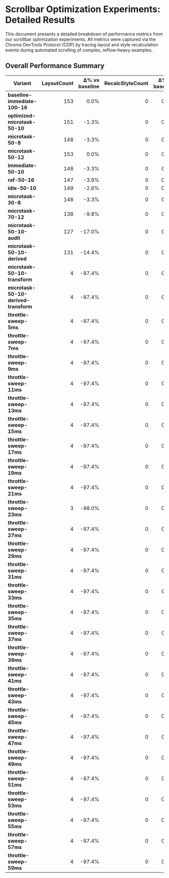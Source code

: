 # Scrollbar Optimization Experiments: Detailed Results

This document presents a detailed breakdown of performance metrics from our scrollbar optimization experiments. All metrics were captured via the Chrome DevTools Protocol (CDP) by tracing layout and style recalculation events during automated scrolling of complex, reflow-heavy examples.

## Overall Performance Summary

| Variant | LayoutCount | Δ% vs baseline | RecalcStyleCount | Δ% vs baseline | LayoutDuration (ms) | Δ% vs baseline | RecalcStyleDuration (ms) | Δ% vs baseline |
|---|---:|---:|---:|---:|---:|---:|---:|---:|
| **baseline-immediate-100-16** | 153 | 0.0% | 0 | 0.0% | 11.289 | 0.0% | 0.000 | 0.0% |
| **optimized-microtask-50-10** | 151 | -1.3% | 0 | 0.0% | 10.745 | -4.8% | 0.000 | 0.0% |
| **microtask-50-8** | 148 | -3.3% | 0 | 0.0% | 10.493 | -7.1% | 0.000 | 0.0% |
| **microtask-50-12** | 153 | 0.0% | 0 | 0.0% | 11.154 | -1.2% | 0.000 | 0.0% |
| **immediate-50-10** | 148 | -3.3% | 0 | 0.0% | 10.506 | -6.9% | 0.000 | 0.0% |
| **raf-50-16** | 147 | -3.9% | 0 | 0.0% | 10.651 | -5.7% | 0.000 | 0.0% |
| **idle-50-10** | 149 | -2.6% | 0 | 0.0% | 10.423 | -7.7% | 0.000 | 0.0% |
| **microtask-30-8** | 148 | -3.3% | 0 | 0.0% | 10.438 | -7.5% | 0.000 | 0.0% |
| **microtask-70-12** | 138 | -9.8% | 0 | 0.0% | 9.306 | -17.6% | 0.000 | 0.0% |
| **microtask-50-10-audit** | 127 | -17.0% | 0 | 0.0% | 8.790 | -22.1% | 0.000 | 0.0% |
| **microtask-50-10-derived** | 131 | -14.4% | 0 | 0.0% | 9.196 | -18.5% | 0.000 | 0.0% |
| **microtask-50-10-transform** | 4 | -97.4% | 0 | 0.0% | 0.574 | -94.9% | 0.000 | 0.0% |
| **microtask-50-10-derived-transform** | 4 | -97.4% | 0 | 0.0% | 0.817 | -92.8% | 0.000 | 0.0% |
| **throttle-sweep-5ms** | 4 | -97.4% | 0 | 0.0% | 0.490 | -95.7% | 0.000 | 0.0% |
| **throttle-sweep-7ms** | 4 | -97.4% | 0 | 0.0% | 0.684 | -93.9% | 0.000 | 0.0% |
| **throttle-sweep-9ms** | 4 | -97.4% | 0 | 0.0% | 0.545 | -95.2% | 0.000 | 0.0% |
| **throttle-sweep-11ms** | 4 | -97.4% | 0 | 0.0% | 0.532 | -95.3% | 0.000 | 0.0% |
| **throttle-sweep-13ms** | 4 | -97.4% | 0 | 0.0% | 0.553 | -95.1% | 0.000 | 0.0% |
| **throttle-sweep-15ms** | 4 | -97.4% | 0 | 0.0% | 0.637 | -94.4% | 0.000 | 0.0% |
| **throttle-sweep-17ms** | 4 | -97.4% | 0 | 0.0% | 0.530 | -95.3% | 0.000 | 0.0% |
| **throttle-sweep-19ms** | 4 | -97.4% | 0 | 0.0% | 0.484 | -95.7% | 0.000 | 0.0% |
| **throttle-sweep-21ms** | 4 | -97.4% | 0 | 0.0% | 0.504 | -95.5% | 0.000 | 0.0% |
| **throttle-sweep-23ms** | 3 | -98.0% | 0 | 0.0% | 0.350 | -96.9% | 0.000 | 0.0% |
| **throttle-sweep-27ms** | 4 | -97.4% | 0 | 0.0% | 0.568 | -95.0% | 0.000 | 0.0% |
| **throttle-sweep-29ms** | 4 | -97.4% | 0 | 0.0% | 0.494 | -95.6% | 0.000 | 0.0% |
| **throttle-sweep-31ms** | 4 | -97.4% | 0 | 0.0% | 0.555 | -95.1% | 0.000 | 0.0% |
| **throttle-sweep-33ms** | 4 | -97.4% | 0 | 0.0% | 0.498 | -95.6% | 0.000 | 0.0% |
| **throttle-sweep-35ms** | 4 | -97.4% | 0 | 0.0% | 0.623 | -94.5% | 0.000 | 0.0% |
| **throttle-sweep-37ms** | 4 | -97.4% | 0 | 0.0% | 0.538 | -95.2% | 0.000 | 0.0% |
| **throttle-sweep-39ms** | 4 | -97.4% | 0 | 0.0% | 0.523 | -95.4% | 0.000 | 0.0% |
| **throttle-sweep-41ms** | 4 | -97.4% | 0 | 0.0% | 0.560 | -95.0% | 0.000 | 0.0% |
| **throttle-sweep-43ms** | 4 | -97.4% | 0 | 0.0% | 0.517 | -95.4% | 0.000 | 0.0% |
| **throttle-sweep-45ms** | 4 | -97.4% | 0 | 0.0% | 0.504 | -95.5% | 0.000 | 0.0% |
| **throttle-sweep-47ms** | 4 | -97.4% | 0 | 0.0% | 0.624 | -94.5% | 0.000 | 0.0% |
| **throttle-sweep-49ms** | 4 | -97.4% | 0 | 0.0% | 0.502 | -95.6% | 0.000 | 0.0% |
| **throttle-sweep-51ms** | 4 | -97.4% | 0 | 0.0% | 0.536 | -95.3% | 0.000 | 0.0% |
| **throttle-sweep-53ms** | 4 | -97.4% | 0 | 0.0% | 0.522 | -95.4% | 0.000 | 0.0% |
| **throttle-sweep-55ms** | 4 | -97.4% | 0 | 0.0% | 0.529 | -95.3% | 0.000 | 0.0% |
| **throttle-sweep-57ms** | 4 | -97.4% | 0 | 0.0% | 0.517 | -95.4% | 0.000 | 0.0% |
| **throttle-sweep-59ms** | 4 | -97.4% | 0 | 0.0% | 0.521 | -95.4% | 0.000 | 0.0% |